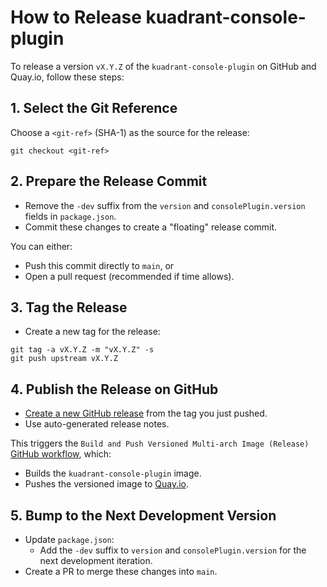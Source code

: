 # How to Release kuadrant-console-plugin

To release a version `vX.Y.Z` of the `kuadrant-console-plugin` on GitHub and Quay.io, follow these steps:

## 1. Select the Git Reference

Choose a `<git-ref>` (SHA-1) as the source for the release:

```shell
git checkout <git-ref>
```

## 2. Prepare the Release Commit

- Remove the `-dev` suffix from the `version` and `consolePlugin.version` fields in `package.json`.
- Commit these changes to create a "floating" release commit.

You can either:
- Push this commit directly to `main`, or
- Open a pull request (recommended if time allows).

## 3. Tag the Release

- Create a new tag for the release:

```shell
git tag -a vX.Y.Z -m "vX.Y.Z" -s
git push upstream vX.Y.Z
```

## 4. Publish the Release on GitHub

- [Create a new GitHub release](https://github.com/Kuadrant/kuadrant-console-plugin/releases) from the tag you just pushed.
- Use auto-generated release notes.

This triggers the `Build and Push Versioned Multi-arch Image (Release)` [GitHub workflow](https://github.com/Kuadrant/kuadrant-console-plugin/blob/da4dc0582c442be725a534ff2790811d9cf7ecd7/.github/workflows/build.yaml#L51), which:
- Builds the `kuadrant-console-plugin` image.
- Pushes the versioned image to [Quay.io](https://quay.io/repository/kuadrant/console-plugin?tab=tags).

## 5. Bump to the Next Development Version

- Update `package.json`:
  - Add the `-dev` suffix to `version` and `consolePlugin.version` for the next development iteration.
- Create a PR to merge these changes into `main`.
